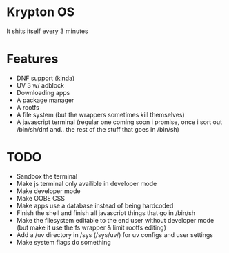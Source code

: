 # Krypton OS 
It shits itself every 3 minutes 

# Features 
- DNF support (kinda)   
- UV 3 w/ adblock   
- Downloading apps   
- A package manager   
- A rootfs
- A file system (but the wrappers sometimes kill themselves)   
- A javascript terminal (regular one coming soon i promise, once i sort out /bin/sh/dnf and.. the rest of the stuff that goes in /bin/sh)


# TODO
- Sandbox the terminal   
- Make js terminal only availible in developer mode    
- Make developer mode     
- Make OOBE CSS
- Make apps use a database instead of being hardcoded   
- Finish the shell and finish all javascript things that go in /bin/sh   
- Make the filesystem editable to the end user without developer mode (but make it use the fs wrapper & limit rootfs editing)     
- Add a /uv directory in /sys (/sys/uv/) for uv configs and user settings 
- Make system flags do something
